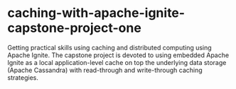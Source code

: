 # caching-with-apache-ignite-capstone-project-one
Getting practical skills using caching and distributed computing using Apache Ignite. The capstone project is devoted to using embedded Apache Ignite as a local application-level cache on top the underlying data storage (Apache Cassandra) with read-through and write-through caching strategies.
